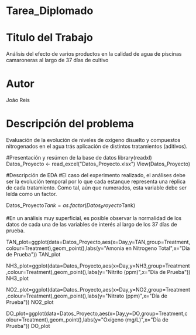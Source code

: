 # Tarea_Diplomado

# Titulo del Trabajo
Análisis del efecto de varios productos en la calidad de agua de piscinas camaroneras al largo de 37 días de cultivo


# Autor
João Reis



# Descripción del problema
Evaluación de la evolución de niveles de oxígeno disuelto y compuestos nitrogenados en el agua trás aplicación de distintos tratamientos (aditivos).

#Presentación y resúmen de la base de datos
library(readxl)
Datos_Proyecto <- read_excel("Datos_Proyecto.xlsx")
View(Datos_Proyecto)

#Descripción de EDA
#El caso del experimento realizado, el análises debe ser la evolución temporal por lo que cada estanque representa una réplica de cada tratamiento. Como tal, aún que numerados, esta variable debe ser leída como un factor.

Datos_Proyecto$Tank=as.factor(Datos_Proyecto$Tank)

#En un análisis muy superficial, es posible observar la normalidad de los datos de cada una de las variables de interés al largo de los 37 días de prueba.

TAN_plot=ggplot(data=Datos_Proyecto,aes(x=Day,y=TAN,group=Treatment,colour=Treatment),geom_point(),labs(y="Amonia en Nitrogeno Total",x="Día de Prueba"))
TAN_plot

NH3_plot=ggplot(data=Datos_Proyecto,aes(x=Day,y=NH3,group=Treatment,colour=Treatment),geom_point(),labs(y="Nitrito (ppm)",x="Día de Prueba"))
NH3_plot

NO2_plot=ggplot(data=Datos_Proyecto,aes(x=Day,y=NO2,group=Treatment,colour=Treatment),geom_point(),labs(y="Nitrato (ppm)",x="Día de Prueba"))
NO2_plot

DO_plot=ggplot(data=Datos_Proyecto,aes(x=Day,y=DO,group=Treatment,colour=Treatment),geom_point(),labs(y="Oxígeno (mg/L)",x="Día de Prueba"))
DO_plot
